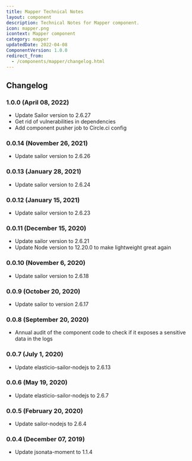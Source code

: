 ```yaml
---
title: Mapper Technical Notes
layout: component
description: Technical Notes for Mapper component.
icon: mapper.png
icontext: Mapper component
category: mapper
updatedDate: 2022-04-08
ComponentVersion: 1.0.0
redirect_from:
  - /components/mapper/changelog.html
---
```


## Changelog

### 1.0.0 (April 08, 2022)

* Update Sailor version to 2.6.27
* Get rid of vulnerabilities in dependencies
* Add component pusher job to Circle.ci config

### 0.0.14 (November 26, 2021)

* Update sailor version to 2.6.26

### 0.0.13 (January 28, 2021)

* Update sailor version to 2.6.24

### 0.0.12 (January 15, 2021)

* Update sailor version to 2.6.23

### 0.0.11 (December 15, 2020)

* Update sailor version to 2.6.21
* Update Node version to 12.20.0 to make lightweight great again

### 0.0.10 (November 6, 2020)

* Update sailor version to 2.6.18

### 0.0.9 (October 20, 2020)

* Update sailor to version 2.6.17

### 0.0.8 (September 20, 2020)

* Annual audit of the component code to check if it exposes a sensitive data in the logs

### 0.0.7 (July 1, 2020)

* Update elasticio-sailor-nodejs to 2.6.13

### 0.0.6 (May 19, 2020)

* Update elasticio-sailor-nodejs to 2.6.7

### 0.0.5 (February 20, 2020)

* Update sailor-nodejs to 2.6.4

### 0.0.4 (December 07, 2019)

* Update jsonata-moment to 1.1.4
